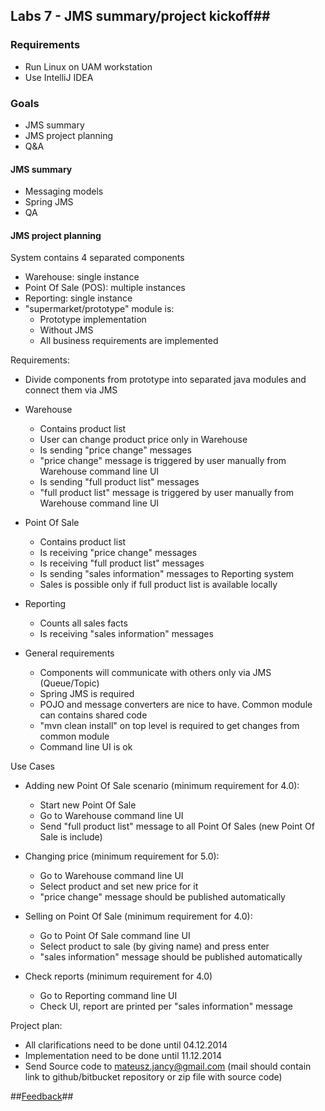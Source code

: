 ## Labs 7 - JMS summary/project kickoff##

### Requirements ###
- Run Linux on UAM workstation
- Use IntelliJ IDEA

### Goals ###
- JMS summary
- JMS project planning
- Q&A

#### JMS summary ####
- Messaging models
- Spring JMS
- QA

#### JMS project planning ####
System contains 4 separated components
- Warehouse: single instance
- Point Of Sale (POS): multiple instances
- Reporting: single instance
- "supermarket/prototype" module is:
	- Prototype implementation 
	- Without JMS 
	- All business requirements are implemented

Requirements:
- Divide components from prototype into separated java modules and connect them via JMS
- Warehouse 
	- Contains product list
	- User can change product price only in Warehouse 
	- Is sending "price change" messages
	- "price change" message is triggered by user manually from Warehouse command line UI
	- Is sending "full product list" messages
	- "full product list" message is triggered by user manually from Warehouse command line UI

- Point Of Sale
	- Contains product list
	- Is receiving "price change" messages
	- Is receiving "full product list" messages
	- Is sending "sales information" messages to Reporting system
	- Sales is possible only if full product list is available locally

- Reporting
	- Counts all sales facts
	- Is receiving "sales information" messages

- General requirements
	- Components will communicate with others only via JMS (Queue/Topic)
	- Spring JMS is required
	- POJO and message converters are nice to have. Common module can contains shared code
    - "mvn clean install" on top level is required to get changes from common module
    - Command line UI is ok

Use Cases
- Adding new Point Of Sale scenario (minimum requirement for 4.0):
	- Start new Point Of Sale
	- Go to Warehouse command line UI
	- Send "full product list" message to all Point Of Sales (new Point Of Sale is include)

- Changing price (minimum requirement for 5.0):
	- Go to Warehouse command line UI
	- Select product and set new price for it
	- "price change" message should be published automatically

- Selling on Point Of Sale (minimum requirement for 4.0):
	- Go to Point Of Sale command line UI
	- Select product to sale (by giving name) and press enter
	- "sales information" message should be published automatically

- Check reports (minimum requirement for 4.0)
	- Go to Reporting command line UI
	- Check UI, report are printed per "sales information" message

Project plan:
- All clarifications need to be done until 04.12.2014
- Implementation need to be done until 11.12.2014
- Send Source code to mateusz.jancy@gmail.com (mail should contain link to github/bitbucket repository or zip file with source code)

##[Feedback](http://goo.gl/forms/DmWOfcJnRV)##
